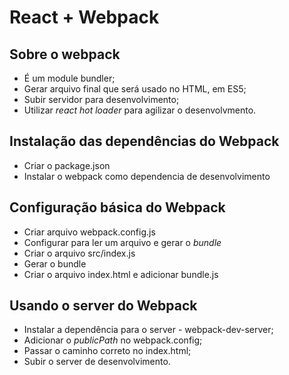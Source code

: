 # React + Webpack

## Sobre o webpack

* É um module bundler;
* Gerar arquivo final que será usado no HTML, em ES5;
* Subir servidor para desenvolvimento;
* Utilizar _react hot loader_ para agilizar o desenvolvmento.

## Instalação das dependências do Webpack

* Criar o package.json
* Instalar o webpack como dependencia de desenvolvimento

## Configuração básica do Webpack

* Criar arquivo webpack.config.js
* Configurar para ler um arquivo e gerar o _bundle_
* Criar o arquivo src/index.js
* Gerar o bundle
* Criar o arquivo index.html e adicionar bundle.js

## Usando o server do Webpack

* Instalar a dependência para o server - webpack-dev-server;
* Adicionar o _publicPath_ no webpack.config;
* Passar o caminho correto no index.html;
* Subir o server de desenvolvimento.